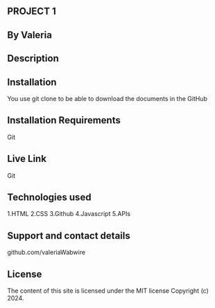 ## PROJECT 1

## By Valeria

## Description



## Installation
You use git clone to be able to download the documents in the GitHub

## Installation Requirements
Git

## Live Link
Git

## Technologies used
1.HTML
 2.CSS
 3.Github
 4.Javascript
5.APIs

## Support and contact details
github.com/valeriaWabwire

## License
The content of this site is licensed under the MIT license Copyright (c) 2024.